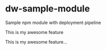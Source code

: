 # dw-sample-module
Sample npm module with deployment pipeline


This is my awesome feature

This is my awesome feature...
